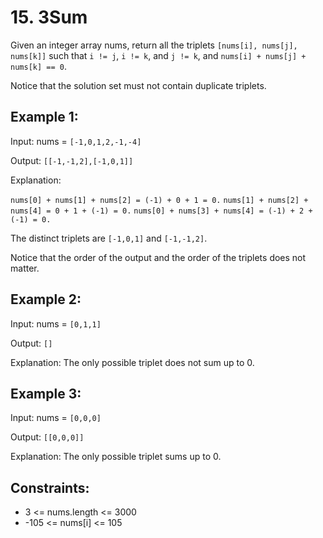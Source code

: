 # 15. 3Sum
Given an integer array nums, return all the triplets `[nums[i], nums[j], nums[k]]` such that `i != j`, `i != k`, and `j != k`, and `nums[i] + nums[j] + nums[k] == 0`.

Notice that the solution set must not contain duplicate triplets.

 

## Example 1:

Input: nums = `[-1,0,1,2,-1,-4]`<p>
Output: `[[-1,-1,2],[-1,0,1]]`<p>
Explanation: <p>
`nums[0] + nums[1] + nums[2] = (-1) + 0 + 1 = 0.`
`nums[1] + nums[2] + nums[4] = 0 + 1 + (-1) = 0.`
`nums[0] + nums[3] + nums[4] = (-1) + 2 + (-1) = 0.`<p>
The distinct triplets are `[-1,0,1]` and `[-1,-1,2]`.<p>
Notice that the order of the output and the order of the triplets does not matter.
## Example 2:

Input: nums = `[0,1,1]`<p>
Output: `[]`<p>
Explanation: The only possible triplet does not sum up to 0.
## Example 3:

Input: nums = `[0,0,0]`<p>
Output: `[[0,0,0]]`<p>
Explanation: The only possible triplet sums up to 0.
 

## Constraints:

- 3 <= nums.length <= 3000
- -105 <= nums[i] <= 105